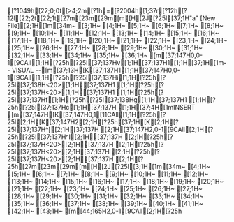 [?1049h[22;0;0t[>4;2m[?1h=[?2004h[1;37r[?12h[?12l[22;2t[22;1t[27m[23m[29m[m[H[2J[?25l[37;1H"a" [New File][2;1H[1m[34m~                                                                                                                                                                   [3;1H~                                                                                                                                                                   [4;1H~                                                                                                                                                                   [5;1H~                                                                                                                                                                   [6;1H~                                                                                                                                                                   [7;1H~                                                                                                                                                                   [8;1H~                                                                                                                                                                   [9;1H~                                                                                                                                                                   [10;1H~                                                                                                                                                                   [11;1H~                                                                                                                                                                   [12;1H~                                                                                                                                                                   [13;1H~                                                                                                                                                                   [14;1H~                                                                                                                                                                   [15;1H~                                                                                                                                                                   [16;1H~                                                                                                                                                                   [17;1H~                                                                                                                                                                   [18;1H~                                                                                                                                                                   [19;1H~                                                                                                                                                                   [20;1H~                                                                                                                                                                   [21;1H~                                                                                                                                                                   [22;1H~                                                                                                                                                                   [23;1H~                                                                                                                                                                   [24;1H~                                                                                                                                                                   [25;1H~                                                                                                                                                                   [26;1H~                                                                                                                                                                   [27;1H~                                                                                                                                                                   [28;1H~                                                                                                                                                                   [29;1H~                                                                                                                                                                   [30;1H~                                                                                                                                                                   [31;1H~                                                                                                                                                                   [32;1H~                                                                                                                                                                   [33;1H~                                                                                                                                                                   [34;1H~                                                                                                                                                                   [35;1H~                                                                                                                                                                   [36;1H~                                                                                                                                                                   [m[37;147H0,0-1[9CAll[1;1H[?25h[?25l[37;137Hv[1;1H[37;137H1[1;1H[37;1H[1m-- VISUAL --[m[37;13H[K[37;137H1[1;1H[37;147H0,0-1[9CAll[1;1H[?25h[?25l[37;137Hi[1;1H[?25h[?25l[37;138H<20>[1;1H[37;137H1    [1;1H[?25h[?25l[37;137H<20>[1;1H[37;137H1   [1;1H[?25h[?25l[37;137Hf[1;1H[?25h[?25l[37;138Hg[1;1H[37;137H1 [1;1H[?25h[?25l[37;137Hc[1;1H[37;137H [1;1H[37;4H[1mINSERT [m[37;147H[K[37;147H0,1[11CAll[1;1H[?25h[?25l[2;1H[K[37;147H2[2;1H[?25h[37;1H[K[2;1H[?25l[37;137H^[[2;1H[37;137H  [2;1H[37;147H2,0-1[9CAll[2;1H[?25h[?25l[37;137H^I[2;1H[37;137H  [2;1H[?25h[?25l[37;137H<20>[2;1H[37;137H    [2;1H[?25h[?25l[37;137H<20>[2;1H[37;137H    [2;1H[?25h[?25l[37;137H<20>[2;1H[37;137H    [2;1H[?25h[27m[23m[29m[m[H[2J[?25l[3;1H[1m[34m~                                                                                                                                                                                     [4;1H~                                                                                                                                                                                     [5;1H~                                                                                                                                                                                     [6;1H~                                                                                                                                                                                     [7;1H~                                                                                                                                                                                     [8;1H~                                                                                                                                                                                     [9;1H~                                                                                                                                                                                     [10;1H~                                                                                                                                                                                     [11;1H~                                                                                                                                                                                     [12;1H~                                                                                                                                                                                     [13;1H~                                                                                                                                                                                     [14;1H~                                                                                                                                                                                     [15;1H~                                                                                                                                                                                     [16;1H~                                                                                                                                                                                     [17;1H~                                                                                                                                                                                     [18;1H~                                                                                                                                                                                     [19;1H~                                                                                                                                                                                     [20;1H~                                                                                                                                                                                     [21;1H~                                                                                                                                                                                     [22;1H~                                                                                                                                                                                     [23;1H~                                                                                                                                                                                     [24;1H~                                                                                                                                                                                     [25;1H~                                                                                                                                                                                     [26;1H~                                                                                                                                                                                     [27;1H~                                                                                                                                                                                     [28;1H~                                                                                                                                                                                     [29;1H~                                                                                                                                                                                     [30;1H~                                                                                                                                                                                     [31;1H~                                                                                                                                                                                     [32;1H~                                                                                                                                                                                     [33;1H~                                                                                                                                                                                     [34;1H~                                                                                                                                                                                     [35;1H~                                                                                                                                                                                     [36;1H~                                                                                                                                                                                     [37;1H~                                                                                                                                                                                     [38;1H~                                                                                                                                                                                     [39;1H~                                                                                                                                                                                     [40;1H~                                                                                                                                                                                     [41;1H~                                                                                                                                                                                     [42;1H~                                                                                                                                                                                     [43;1H~                                                                                                                                                                                     [m[44;165H2,0-1[9CAll[2;1H[?25h